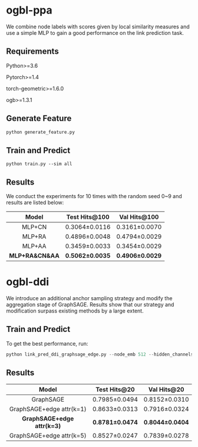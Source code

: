 # ogbl-ppa

We combine node labels with scores given by local similarity measures and use a simple MLP to gain a good performance on the link prediction task.

## Requirements

Python>=3.6

Pytorch>=1.4

torch-geometric>=1.6.0

ogb>=1.3.1

## Generate Feature

```python
python generate_feature.py
```

## Train and Predict

```pytho
python train.py --sim all
```

## Results

We conduct the experiments for 10 times with the random seed 0~9 and results are listed below:

|      Model       |   Test Hits@100   |   Val Hits@100    |
| :--------------: | :---------------: | :---------------: |
|      MLP+CN      |   0.3064±0.0116   |   0.3161±0.0070   |
|      MLP+RA      |   0.4896±0.0048   |   0.4794±0.0029   |
|      MLP+AA      |   0.3459±0.0033   |   0.3454±0.0029   |
| **MLP+RA&CN&AA** | **0.5062±0.0035** | **0.4906±0.0029** |

# ogbl-ddi



We introduce an additional anchor sampling strategy and modify the aggregation stage of GraphSAGE. Results show that our strategy and modification surpass existing methods by a large extent.

## Train and Predict

To get the best performance, run:

```python
python link_pred_ddi_graphsage_edge.py --node_emb 512 --hidden_channels 512 --num_samples 3
```

## Results

|            Model             |   Test Hits@20    |    Val Hits@20    |
| :--------------------------: | :---------------: | :---------------: |
|          GraphSAGE           |   0.7985±0.0494   |   0.8152±0.0310   |
|   GraphSAGE+edge attr(k=1)   |   0.8633±0.0313   |   0.7916±0.0324   |
| **GraphSAGE+edge attr(k=3)** | **0.8781±0.0474** | **0.8044±0.0404** |
|   GraphSAGE+edge attr(k=5)   |   0.8527±0.0247   |   0.7839±0.0278   |